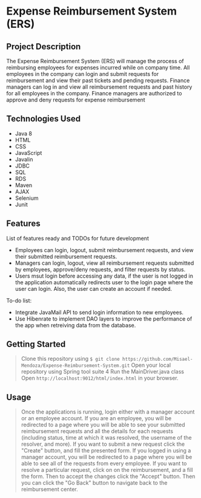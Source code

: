 # Expense Reimbursement System (ERS)

## Project Description

The Expense Reimbursement System (ERS) will manage the process of reimbursing employees for expenses incurred while on company time. All employees in the company can login and submit requests for reimbursement and view their past tickets and pending requests. Finance managers can log in and view all reimbursement requests and past history for all employees in the company. Finance managers are authorized to approve and deny requests for expense reimbursement

## Technologies Used

* Java 8
* HTML
* CSS
* JavaScript
* Javalin
* JDBC
* SQL
* RDS
* Maven
* AJAX
* Selenium
* Junit 

## Features

List of features ready and TODOs for future development
* Employees can login, logout, submit reimbursement requests, and view their submitted reimbursement requests.
* Managers can login, logout, view all reimbursement requests submitted by employees, approve/deny requests, and 
  filter requests by status.
* Users msut login before accessing any data, if the user is not logged in the application automatically redirects user to the 
  login page where the user can login. Also, the user can create an account if needed.

To-do list:
* Integrate JavaMail API to send login information to new employees.
* Use Hibenrate to implement DAO layers to improve the performance of the app when retreiving data from the database.

## Getting Started

> Clone this repository using `$ git clone https://github.com/Misael-Mendoza/Expense-Reimbursement-System.git`
> Open your local repository using Spring tool suite 4
> Run the MainDriver.java class
> Open `http://localhost:9012/html/index.html` in your browser.

## Usage

> Once the applications is running, login either with a manager account or an employee account. If you are an employee, you will be redirected to a page where you will be able to see your submitted reimbursement requests and all the details for each requests (including status, time at which it was resolved, the username of the resolver, and more). If you want to submit a new request click the "Create" button, and fill the presented form. If you logged in using a manager account, you will be redirected to a page where you will be able to see all of the requests from every employee. If you want to resolve a particular request, click on on the reimbursement, and a fill the form. Then to accept the changes click the "Accept" button. Then you can click the "Go Back" button to navigate back to the reimbursement center.
